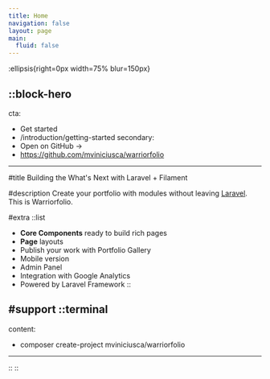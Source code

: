 ```yaml
---
title: Home
navigation: false
layout: page
main:
  fluid: false
---
```


:ellipsis{right=0px width=75% blur=150px}

::block-hero
---
cta:
  - Get started
  - /introduction/getting-started
secondary:
  - Open on GitHub →
  - https://github.com/mviniciusca/warriorfolio
---

#title
Building the What's Next with Laravel + Filament

#description
Create your portfolio with modules without leaving [Laravel](https://laravel.com). This is Warriorfolio.

#extra
  ::list
  - **Core Components** ready to build rich pages
  - **Page** layouts
  - Publish your work with Portfolio Gallery
  - Mobile version
  - Admin Panel
  - Integration with Google Analytics
  - Powered by Laravel Framework
  ::

#support
  ::terminal
  ---
  content:
  - composer create-project mviniciusca/warriorfolio 
  ---
  ::
::